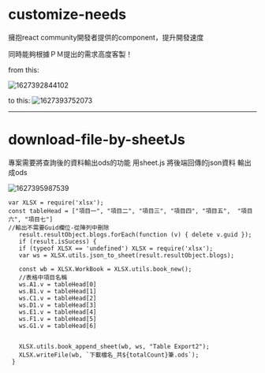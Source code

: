 # customize-needs
擁抱react community開發者提供的component，提升開發速度

同時能夠根據ＰＭ提出的需求高度客製！

from this:

![1627392844102](https://user-images.githubusercontent.com/66729413/127165738-d6b5c2fb-4043-46c3-9891-8d00fb2ccb5c.jpg)


to this:
![1627393752073](https://user-images.githubusercontent.com/66729413/127165762-56a0e172-9444-4830-8642-f1592bd6eba5.jpg)

-------------------------------------------------------------------------------------------------------------------------------------------------

# download-file-by-sheetJs

專案需要將查詢後的資料輸出ods的功能
用sheet.js 將後端回傳的json資料
輸出成ods

![1627395987539](https://user-images.githubusercontent.com/66729413/127171660-629a4473-5a5d-4c2a-9f95-929c4cc8dedf.jpg)

```
var XLSX = require('xlsx');
const tableHead = ["項目一", "項目二", "項目三", "項目四", "項目五",  "項目六", "項目七"]
//輸出不需要Guid欄位-從陣列中刪除
   result.resultObject.blogs.forEach(function (v) { delete v.guid });
   if (result.isSucess) {
   if (typeof XLSX == 'undefined') XLSX = require('xlsx');
   var ws = XLSX.utils.json_to_sheet(result.resultObject.blogs);

   const wb = XLSX.WorkBook = XLSX.utils.book_new();
   //表格中項目名稱
   ws.A1.v = tableHead[0]
   ws.B1.v = tableHead[1]
   ws.C1.v = tableHead[2]
   ws.D1.v = tableHead[3]
   ws.E1.v = tableHead[4]
   ws.F1.v = tableHead[5]
   ws.G1.v = tableHead[6]


   XLSX.utils.book_append_sheet(wb, ws, "Table Export2");
   XLSX.writeFile(wb, `下載檔名_共${totalCount}筆.ods`);
 }
```
